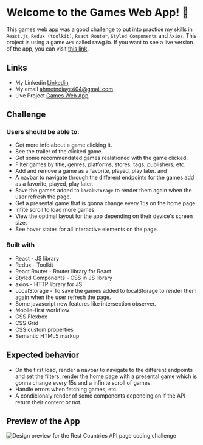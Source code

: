  # Welcome to the Games Web App! 🍃

This games web app was a good challenge to put into practice my skills in `React.js`, `Redux (toolkit)`, `React Router`, `Styled Components` and `Axios`. This project is using a game `API` called rawg.io. If you want to see a live version of the app, you can visit [this link](https://mouhametnd-games-app.netlify.app/). 



## Links
- My Linkedin [Linkedin](https://www.linkedin.com/in/mouhametndiaye/)
- My email ahmetndiaye404@gmail.com
- Live Project [ Games Web App](https://mouhametnd-games-app.netlify.app/)

## Challenge  

###  Users should be able to:

- Get more info about a game clicking it.
- See the trailer of the clicked game. 
- Get some recommendated games realationed with the game clicked.
- Filter games by title, genres, platforms, stores, tags, publishers, etc. 
- Add and remove a game as a favorite, played, play later. and
- A navbar to navigate through the different endpoints for the games add as a favorite, played, play later.
- Save the games added to `localStorage` to render them again when the user refresh the page.
- Get a presental game that is gonna change every 15s on the home page.
- Infite scroll to load more games.
- View the optimal layout for the app depending on their device's screen size.
- See hover states for all interactive elements on the page.


### Built with

- React - JS library
- Redux - Toolkit
- React Router - Router library for React
- Styled Components - CSS in JS library
- axios - HTTP library for JS
- LocalStorage - To save the games added to localStorage to render them again when the user refresh the page.
- Some javascript new features like intersection observer.
- Mobile-first workflow
- CSS Flexbox
- CSS Grid
- CSS custom properties
- Semantic HTML5 markup

## Expected behavior

- On the first load, render a navbar to navigate to the different endpoints and set the filters, render the home page with a presental game which is gonna change every 15s and a infinite scroll of games.
- Handle errors when fetching games, etc.  
- A condicionaly render of some components depending on if the API return their content or not.

## Preview of the App
![Design preview for the Rest Countries API page coding challenge](./preview.gif)

